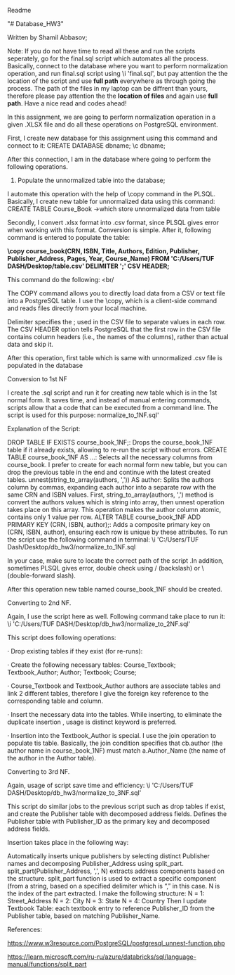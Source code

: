 Readme

"# Database_HW3"

Written by Shamil Abbasov;<br/>

Note: If you do not have time to read all these and run the scripts seperately, go for the final.sql script which automates all the process. Basically, connect to the database where you want to perform normalization operation, and run final.sql script using \i 'final.sql', but pay attention the the location of the script and use **full path** everywhere as through going the process. The path of the files in my laptop can be diffrent than yours, therefore please pay attention the the **location of files** and again use **full path**. Have a nice read and codes ahead!

In this assignment, we are going to perform normalization operation in a given .XLSX file and do all these operations on PostgreSQL environment. <br/>

First, I create new database for this assignment using this command and connect to it:  CREATE DATABASE dbname; \c dbname;<br/>

After this connection, I am in the database where going to perform the following operations. <br/>

1) Populate the unnormalized table into the database;<br/>

I automate this operation with the help of \copy command in the PLSQL. Basically, I create new table for unnormalized data using this command:  CREATE TABLE Course_Book ->which store unnormalized data from table<br/>

Secondly, I convert .xlsx format into .csv format, since PLSQL gives error when working with this format. Conversion is simple.  After it, following command is entered to populate the table: <br/>

**\copy course_book(CRN, ISBN, Title, Authors, Edition, Publisher, Publisher_Address, Pages, Year, Course_Name) FROM 'C:/Users/TUF DASH/Desktop/table.csv' DELIMITER ';' CSV HEADER;**

This command do the following: <br/

The COPY command allows you to directly load data from a CSV or text file into a PostgreSQL table. I use the \copy, which is a client-side command and reads files directly from your local machine.

Delimiter specifies the ; used in the CSV file to separate values in each row. The CSV HEADER option tells PostgreSQL that the first row in the CSV file contains column headers (i.e., the names of the columns), rather than actual data and skip it.

After this operation, first table which is same with unnormalized .csv file is populated in the database

Conversion to 1st NF

I create the .sql script and run it for creating new table which is in the 1st normal form. It saves time, and instead of manual entering commands, scripts allow that a code that can be executed from a command line.  The script is used for this purpose: normalize_to_1NF.sql'

Explanation of the Script:

DROP TABLE IF EXISTS course_book_1NF;: Drops the course_book_1NF table if it already exists, allowing to re-run the script without errors.
CREATE TABLE course_book_1NF AS ...:
Selects all the necessary columns from course_book. I prefer to create for each normal form new table, but you can drop the previous table in the end and continue with the latest created tables.
unnest(string_to_array(authors, ',')) AS author: Splits the authors column by commas, expanding each author into a separate row with the same CRN and ISBN values. First, string_to_array(authors, ',') method is convert the authors values which is string into array, then unnest operation takes place on this array. This operation makes the author column atomic, contains only 1 value per row.
ALTER TABLE course_book_1NF ADD PRIMARY KEY (CRN, ISBN, author);:
Adds a composite primary key on (CRN, ISBN, author), ensuring each row is unique by these attributes.
To run the script use the following command in terminal: \i 'C:/Users/TUF Dash/Desktop/db_hw3/normalize_to_1NF.sql

In your case, make sure to locate the correct path of the script .In addition, sometimes PLSQL gives error, double check using / (backslash) or \\ (double-forward slash).

After this operation new table named course_book_1NF  should be created.

Converting to 2nd NF.

Again, I use the script here as well. Following command take place to run it:  \i  'C:/Users/TUF DASH/Desktop/db_hw3/normalize_to_2NF.sql'

This script does following operations:

·        Drop existing tables if they exist (for re-runs):

·        Create the following necessary tables: Course_Textbook; Textbook_Author; Author; Textbook; Course;

·        Course_Textbook  and Textbook_Author authors are associate tables and link 2 different tables, therefore I give the foreign key reference to the corresponding table and column.

·        Insert the necessary data into the tables. While inserting, to eliminate the duplicate insertion , usage is distinct keyword is preferred.

·        Insertion into the Textbook_Author is special. I use the join operation to populate tis table. Basically, the join condition specifies that cb.author (the author name in course_book_1NF) must match a.Author_Name (the name of the author in the Author table).

 

Converting to 3rd  NF.

Again, usage of script save time and efficiency:  \i  'C:/Users/TUF DASH/Desktop/db_hw3/normalize_to_3NF.sql'

This script do similar jobs to the previous script such as drop tables if exist, and create the Publisher table with decomposed address fields. Defines the Publisher table with Publisher_ID as the primary key and decomposed address fields.

Insertion takes place in the following way:

Automatically inserts unique publishers by selecting distinct Publisher names and decomposing Publisher_Address using split_part.
split_part(Publisher_Address, ',', N) extracts address components based on the structure. split_part function is used to extract a specific component (from a string, based on a specified delimiter which is “,” in this case. N is the index of the part extracted. I make the following structure:
N = 1: Street_Address
N = 2: City
N = 3: State
N = 4: Country
Then I update Textbook Table: each textbook entry to reference Publisher_ID from the Publisher table, based on matching Publisher_Name.

 

 

References:

https://www.w3resource.com/PostgreSQL/postgresql_unnest-function.php

https://learn.microsoft.com/ru-ru/azure/databricks/sql/language-manual/functions/split_part

 

 

 

 

 

 

 

 

 

 

 

 

 
